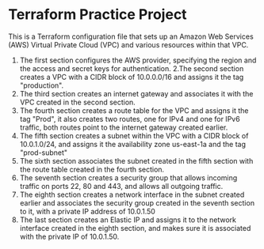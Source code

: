 ﻿# Terraform Practice Project
 
 
This is a Terraform configuration file that sets up an Amazon Web Services (AWS) Virtual Private Cloud (VPC) and various resources within that VPC.

1. The first section configures the AWS provider, specifying the region and the access and secret keys for authentication.
2.The second section creates a VPC with a CIDR block of 10.0.0.0/16 and assigns it the tag "production".
3. The third section creates an internet gateway and associates it with the VPC created in the second section.
4. The fourth section creates a route table for the VPC and assigns it the tag "Prod", it also creates two routes, one for IPv4 and one for IPv6 traffic, both routes point to the internet gateway created earlier.
5. The fifth section creates a subnet within the VPC with a CIDR block of 10.0.1.0/24, and assigns it the availability zone us-east-1a and the tag "prod-subnet"
6. The sixth section associates the subnet created in the fifth section with the route table created in the fourth section.
7. The seventh section creates a security group that allows incoming traffic on ports 22, 80 and 443, and allows all outgoing traffic.
8. The eighth section creates a network interface in the subnet created earlier and associates the security group created in the seventh section to it, with a private IP address of 10.0.1.50
9. The last section creates an Elastic IP and assigns it to the network interface created in the eighth section, and makes sure it is associated with the private IP of 10.0.1.50.
